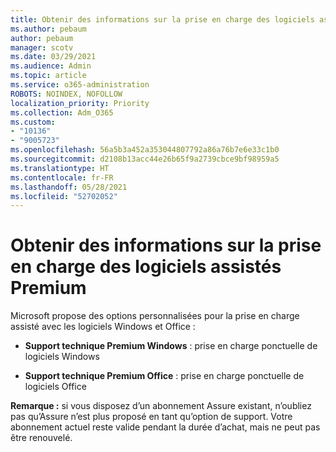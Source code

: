```yaml
---
title: Obtenir des informations sur la prise en charge des logiciels assistés Assure et Premium
ms.author: pebaum
author: pebaum
manager: scotv
ms.date: 03/29/2021
ms.audience: Admin
ms.topic: article
ms.service: o365-administration
ROBOTS: NOINDEX, NOFOLLOW
localization_priority: Priority
ms.collection: Adm_O365
ms.custom:
- "10136"
- "9005723"
ms.openlocfilehash: 56a5b3a452a353044807792a86a76b7e6e33c1b0
ms.sourcegitcommit: d2108b13acc44e26b65f9a2739cbce9bf98959a5
ms.translationtype: HT
ms.contentlocale: fr-FR
ms.lasthandoff: 05/28/2021
ms.locfileid: "52702052"
---
```

# <a name="get-info-about-premium-assisted-software-support"></a>Obtenir des informations sur la prise en charge des logiciels assistés Premium

Microsoft propose des options personnalisées pour la prise en charge assisté avec les logiciels Windows et Office :

- **Support technique Premium Windows** : prise en charge ponctuelle de logiciels Windows

- **Support technique Premium Office** : prise en charge ponctuelle de logiciels Office

**Remarque :** si vous disposez d’un abonnement Assure existant, n’oubliez pas qu’Assure n’est plus proposé en tant qu’option de support. Votre abonnement actuel reste valide pendant la durée d’achat, mais ne peut pas être renouvelé.

